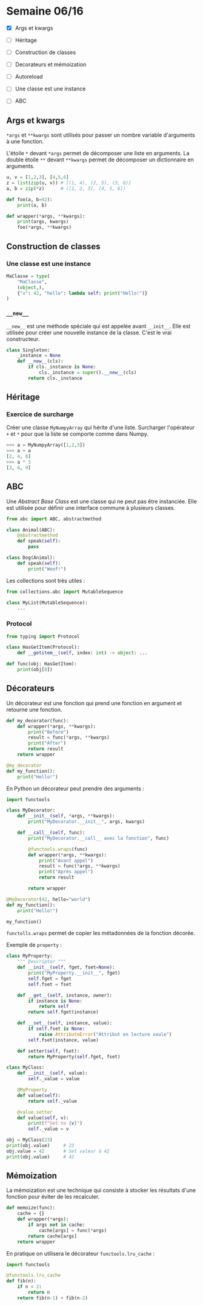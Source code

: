 # Semaine 06/16

- [x] Args et kwargs
- [ ] Héritage
- [ ] Construction de classes
- [ ] Decorateurs et mémoization
- [ ] Autoreload
- [ ] Une classe est une instance
- [ ] ABC


## Args et kwargs

`*args` et `**kwargs` sont utilisés pour passer un nombre variable d'arguments à une fonction.

L'étoile `*` devant `*args` permet de décomposer une liste en arguments.
La double étoile `**` devant `**kwargs` permet de décomposer un dictionnaire en arguments.

```py
u, v = [1,2,3], [4,5,6]
z = list(zip(u, v)) # [(1, 4), (2, 5), (3, 6)]
a, b = zip(*z)      # ([1, 2, 3], [4, 5, 6])
```

```py
def foo(a, b=42):
    print(a, b)

def wrapper(*args, **kwargs):
    print(args, kwargs)
    foo(*args, **kwargs)
```

## Construction de classes

### Une classe est une instance

```py
MaClasse = type(
    "MaClasse",
    (object,),
    {"x": 42, "hello": lambda self: print("Hello!")}
)
```

### `__new__`

`__new__` est une méthode spéciale qui est appelée avant `__init__`.
Elle est utilisée pour créer une nouvelle instance de la classe. C'est le vrai constructeur.

```py
class Singleton:
    _instance = None
    def __new__(cls):
        if cls._instance is None:
            cls._instance = super().__new__(cls)
        return cls._instance
```

## Héritage

### Exercice de surcharge

Créer une classe `MyNumpyArray` qui hérite d'une liste.
Surcharger l'opérateur `+` et `*` pour que la liste se comporte comme dans Numpy.

```py
>>> a = MyNumpyArray([1,2,3])
>>> a + a
[2, 4, 6]
>>> a * 3
[3, 6, 9]
```

## ABC

Une *Abstract Base Class* est une classe qui ne peut pas être instanciée.
Elle est utilisée pour définir une interface commune à plusieurs classes.

```py
from abc import ABC, abstractmethod

class Animal(ABC):
    @abstractmethod
    def speak(self):
        pass

class Dog(Animal):
    def speak(self):
        print("Woof!")
```

Les collections sont très utiles :

```py
from collections.abc import MutableSequence

class MyList(MutableSequence):
    ...
```

### Protocol

```py
from typing import Protocol

class HasGetItem(Protocol):
    def __getitem__(self, index: int) -> object: ...

def func(obj: HasGetItem):
    print(obj[0])
```

## Décorateurs

Un décorateur est une fonction qui prend une fonction en argument et retourne une fonction.

```py
def my_decorator(func):
    def wrapper(*args, **kwargs):
        print("Before")
        result = func(*args, **kwargs)
        print("After")
        return result
    return wrapper

@my_decorator
def my_function():
    print("Hello!")
```

En Python un décorateur peut prendre des arguments :

```py
import functools

class MyDecorator:
    def __init__(self, *args, **kwargs):
        print("MyDecorator.__init__", args, kwargs)

    def __call__(self, func):
        print("MyDecorator.__call__ avec la fonction", func)

        @functools.wraps(func)
        def wrapper(*args, **kwargs):
            print("Avant appel")
            result = func(*args, **kwargs)
            print("Après appel")
            return result

        return wrapper

@MyDecorator(42, hello="world")
def my_function():
    print("Hello!")

my_function()
```

`functolls.wraps` permet de copier les métadonnées de la fonction décorée.

Exemple de `property` :

```py
class MyProperty:
    """ Descriptor """
    def __init__(self, fget, fset=None):
        print("MyProperty.__init__", fget)
        self.fget = fget
        self.fset = fset

    def __get__(self, instance, owner):
        if instance is None:
            return self
        return self.fget(instance)

    def __set__(self, instance, value):
        if self.fset is None:
            raise AttributeError("Attribut en lecture seule")
        self.fset(instance, value)

    def setter(self, fset):
        return MyProperty(self.fget, fset)

class MyClass:
    def __init__(self, value):
        self._value = value

    @MyProperty
    def value(self):
        return self._value

    @value.setter
    def value(self, v):
        print(f"Set to {v}")
        self._value = v

obj = MyClass(23)
print(obj.value)     # 23
obj.value = 42       # Set valeur à 42
print(obj.value)     # 42
```

## Mémoization

La mémoization est une technique qui consiste à stocker les résultats d'une fonction pour éviter de les recalculer.

```py
def memoize(func):
    cache = {}
    def wrapper(*args):
        if args not in cache:
            cache[args] = func(*args)
        return cache[args]
    return wrapper
```

En pratique on utilisera le décorateur `functools.lru_cache` :

```py
import functools

@functools.lru_cache
def fib(n):
    if n < 2:
        return n
    return fib(n-1) + fib(n-2)
```
